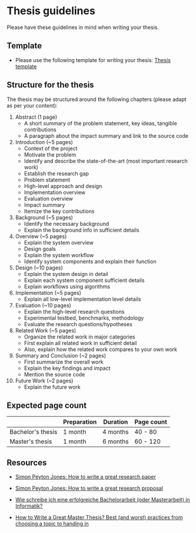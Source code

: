 # Thesis guidelines

Please have these guidelines in mind when writing your thesis.


## Template

- Please use the following template for writing your thesis: [Thesis template](https://latex.tum.de/templates/5e18420186d30de7011c9ea2) 



## Structure for the thesis

The thesis may be structured around the following chapters (please adapt as per
your content):

1.  Abstract (1 page)
    * A short summary of the problem statement, key ideas, tangible contributions
    * A paragraph about the impact summary and link to the source code
2.  Introduction (~5 pages)
    * Context of the project
    * Motivate the problem
    * Identify and describe the state-of-the-art (most important research work) 
    * Establish the research gap
    * Problem statement
    * High-level approach and design
    * Implementation overview
    * Evaluation overview
    * Impact summary
    * Itemize the key contributions
3.  Background (~5 pages)
    * Identify the necessary background
    * Explain the background info in sufficient details
4.  Overview (~5 pages)
    * Explain the system overview
    * Design goals
    * Explain the system workflow 
    * Identify system components and explain their function
5.  Design (~10 pages)
    * Explain the system design in detail
    * Explain each system component sufficient details
    * Explain workflows using algorithms
6.  Implementation (~5 pages)
    * Explain all low-level implementation level details
7.  Evaluation (~10 pages)
    * Explain the high-level research questions
    * Experimental testbed, benchmarks, methodology 
    * Evaluate the research questions/hypotheses 
8.  Related Work (~5 pages)
    * Organize the related work in major categories
    * First explain all related work in sufficient detail 
    * Also, explain how the related work compares to your own work
9.  Summary and Conclusion (~2 pages)
    * First summarize the overall work
    * Explain the key findings and impact
    * Mention the source code
10. Future Work (~2 pages)
    * Explain the future work



## Expected page count

|                   | Preparation | Duration | Page count |
|-------------------|-------------|----------|------------|
| Bachelor's thesis | 1 month     | 4 months | 40 - 80    |
| Master's thesis   | 1 month     | 6 months | 60 - 120   |




## Resources

* [Simon Peyton Jones: How to write a great research paper](https://www.microsoft.com/en-us/research/academic-program/write-great-research-paper/)

* [Simon Peyton Jones: How to write a great research proposal](https://www.microsoft.com/en-us/research/academic-program/how-to-write-a-great-research-proposal/)


* [Wie schreibe ich eine erfolgreiche Bachelorarbeit (oder Masterarbeit) in Informatik?](https://www.youtube.com/watch?v=wV0QURyJ0f8)

* [How to Write a Great Master Thesis? Best (and worst) practices from choosing a topic to handing in](https://www.youtube.com/watch?v=SC_fIWKbCa0)

